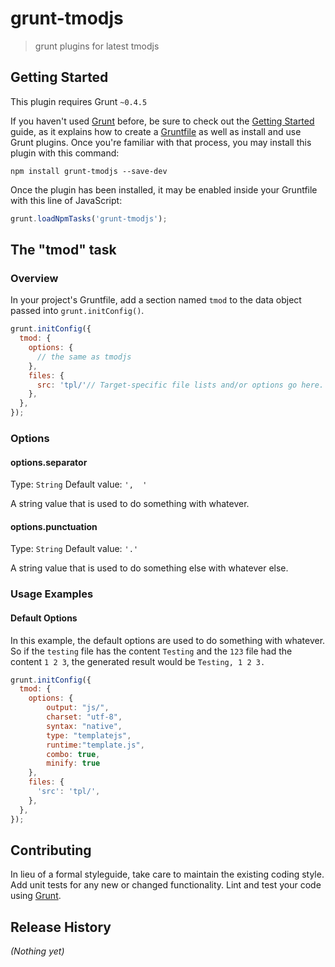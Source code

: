 # grunt-tmodjs

> grunt plugins for latest tmodjs

## Getting Started
This plugin requires Grunt `~0.4.5`

If you haven't used [Grunt](http://gruntjs.com/) before, be sure to check out the [Getting Started](http://gruntjs.com/getting-started) guide, as it explains how to create a [Gruntfile](http://gruntjs.com/sample-gruntfile) as well as install and use Grunt plugins. Once you're familiar with that process, you may install this plugin with this command:

```shell
npm install grunt-tmodjs --save-dev
```

Once the plugin has been installed, it may be enabled inside your Gruntfile with this line of JavaScript:

```js
grunt.loadNpmTasks('grunt-tmodjs');
```

## The "tmod" task

### Overview
In your project's Gruntfile, add a section named `tmod` to the data object passed into `grunt.initConfig()`.

```js
grunt.initConfig({
  tmod: {
    options: {
      // the same as tmodjs
    },
    files: {
      src: 'tpl/'// Target-specific file lists and/or options go here.
    },
  },
});
```

### Options

#### options.separator
Type: `String`
Default value: `',  '`

A string value that is used to do something with whatever.

#### options.punctuation
Type: `String`
Default value: `'.'`

A string value that is used to do something else with whatever else.

### Usage Examples

#### Default Options
In this example, the default options are used to do something with whatever. So if the `testing` file has the content `Testing` and the `123` file had the content `1 2 3`, the generated result would be `Testing, 1 2 3.`

```js
grunt.initConfig({
  tmod: {
    options: {
        output: "js/",
        charset: "utf-8",
        syntax: "native",
        type: "templatejs",
        runtime:"template.js",
        combo: true,
        minify: true
    },
    files: {
      'src': 'tpl/',
    },
  },
});
```

## Contributing
In lieu of a formal styleguide, take care to maintain the existing coding style. Add unit tests for any new or changed functionality. Lint and test your code using [Grunt](http://gruntjs.com/).

## Release History
_(Nothing yet)_
